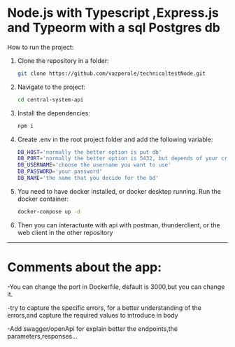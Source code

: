 # Node.js with Typescript ,Express.js and Typeorm with a sql Postgres db 

How to run the project:

1. Clone the repository in a folder:

    ```bash
    git clone https://github.com/vazperale/technicaltestNode.git
    ```

2. Navigate to the project:

    ```bash
    cd central-system-api
    ```

3. Install the dependencies:

    ```bash
    npm i
    ```

4. Create .env in the root project folder and add the following variable:

    ```bash
    DB_HOST='normally the better option is put db'
    DB_PORT='normally the better option is 5432, but depends of your critery'
    DB_USERNAME='choose the username you want to use'
    DB_PASSWORD='your password'
    DB_NAME='the name that you decide for the bd'
    ```

5. You need to have docker installed, or docker desktop running. Run the docker container:

    ```bash
    docker-compose up -d
    ```
5. Then you can interactuate with api with postman, thunderclient, or the web client in the other repository

   

---------------------------------------------------------------------------------------------------------------------------------------

# Comments about the app:

-You can change the port in Dockerfile, default is 3000,but you can change it.

-try to capture the specific errors, for a better understanding of the errors,and capture the required values to introduce in body

-Add swagger/openApi for explain better the endpoints,the parameters,responses...
 
